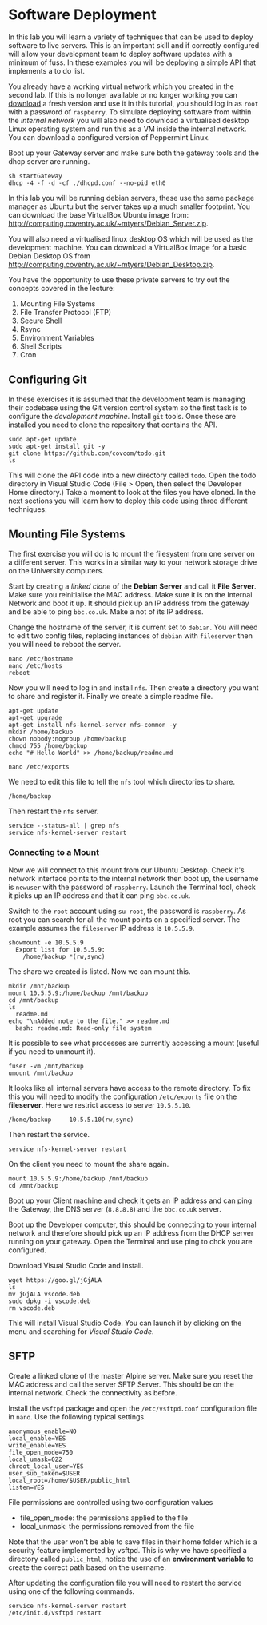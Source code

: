 
# Software Deployment

In this lab you will learn a variety of techniques that can be used to deploy software to live servers. This is an important skill and if correctly configured will allow your development team to deploy software updates with a minimum of fuss. In these examples you will be deploying a simple API that implements a to do list.

You already have a working virtual network which you created in the second lab. If this is no longer available or no longer working you can [download](http://computing.coventry.ac.uk/~mtyers/Servers.zip) a fresh version and use it in this tutorial, you should log in as `root` with a password of `raspberry`. To simulate deploying software from within the _internal network_ you will also need to download a virtualised desktop Linux operating system and run this as a VM inside the internal network. You can download a configured version of Peppermint Linux.

Boot up your Gateway server and make sure both the gateway tools and the dhcp server are running.
```
sh startGateway
dhcp -4 -f -d -cf ./dhcpd.conf --no-pid eth0
```
In this lab you will be running debian servers, these use the same package manager as Ubuntu but the server takes up a much smaller footprint. You can download the base VirtualBox Ubuntu image from: http://computing.coventry.ac.uk/~mtyers/Debian_Server.zip.

You will also need a virtualised linux desktop OS which will be used as the development machine. You can download a VirtualBox image for a basic Debian Desktop OS from http://computing.coventry.ac.uk/~mtyers/Debian_Desktop.zip.

You have the opportunity to use these private servers to try out the concepts covered in the lecture:

1. Mounting File Systems
2. File Transfer Protocol (FTP)
3. Secure Shell
4. Rsync
5. Environment Variables
6. Shell Scripts
7. Cron

## Configuring Git

In these exercises it is assumed that the development team is managing their codebase using the Git version control system so the first task is to configure the _development machine_. Install `git` tools. Once these are installed you need to clone the repository that contains the API.
```
sudo apt-get update
sudo apt-get install git -y
git clone https://github.com/covcom/todo.git
ls
```
This will clone the API code into a new directory called `todo`. Open the todo directory in Visual Studio Code (File > Open, then select the Developer Home directory.) Take a moment to look at the files you have cloned. In the next sections you will learn how to deploy this code using three different techniques:


## Mounting File Systems

The first exercise you will do is to mount the filesystem from one server on a different server. This works in a similar way to your network storage drive on the University computers.

Start by creating a _linked clone_ of the **Debian Server** and call it **File Server**. Make sure you reinitialise the MAC address. Make sure it is on the Internal Network and boot it up. It should pick up an IP address from the gateway and be able to ping `bbc.co.uk`. Make a not of its IP address.

Change the hostname of the server, it is current set to `debian`. You will need to edit two config files, replacing instances of `debian` with `fileserver` then you will need to reboot the server.
```
nano /etc/hostname
nano /etc/hosts
reboot
```
Now you will need to log in and install  `nfs`. Then create a directory you want to share and register it. Finally we create a simple readme file.
```
apt-get update
apt-get upgrade
apt-get install nfs-kernel-server nfs-common -y
mkdir /home/backup
chown nobody:nogroup /home/backup
chmod 755 /home/backup
echo "# Hello World" >> /home/backup/readme.md

nano /etc/exports
```
We need to edit this file to tell the `nfs` tool which directories to share.
```
/home/backup
```
Then restart the `nfs` server.
```
service --status-all | grep nfs
service nfs-kernel-server restart
```

### Connecting to a Mount

Now we will connect to this mount from our Ubuntu Desktop. Check it's network interface points to the internal network then boot up, the username is `newuser` with the password of `raspberry`. Launch the Terminal tool, check it picks up an IP address and that it can ping `bbc.co.uk`.

Switch to the `root` account using `su root`, the password is `raspberry`. As root you can search for all the mount points on a specified server. The example assumes the `fileserver` IP address is `10.5.5.9`.
```
showmount -e 10.5.5.9
  Export list for 10.5.5.9:
    /home/backup *(rw,sync)
```
The share we created is listed. Now we can mount this.
```
mkdir /mnt/backup
mount 10.5.5.9:/home/backup /mnt/backup
cd /mnt/backup
ls
  readme.md
echo "\nAdded note to the file." >> readme.md
  bash: readme.md: Read-only file system
```
It is possible to see what processes are currently accessing a mount (useful if you need to unmount it).
```
fuser -vm /mnt/backup
umount /mnt/backup
```

It looks like all internal servers have access to the remote directory. To fix this you will need to modify the configuration `/etc/exports` file on the **fileserver**. Here we restrict access to server `10.5.5.10`.
```
/home/backup     10.5.5.10(rw,sync)
```
Then restart the service.
```
service nfs-kernel-server restart
```
On the client you need to mount the share again.
```
mount 10.5.5.9:/home/backup /mnt/backup
cd /mnt/backup
```

Boot up your Client machine and check it gets an IP address and can ping the Gateway, the DNS server (`8.8.8.8`) and the `bbc.co.uk` server.

Boot up the Developer computer, this should be connecting to your internal network and therefore should pick up an IP address from the DHCP server running on your gateway. Open the Terminal and use ping to chck you are configured.

Download Visual Studio Code and install.
```
wget https://goo.gl/jGjALA
ls
mv jGjALA vscode.deb
sudo dpkg -i vscode.deb
rm vscode.deb
```
This will install Visual Studio Code. You can launch it by clicking on the menu and searching for _Visual Studio Code_.

## SFTP

Create a linked clone of the master Alpine server. Make sure you reset the MAC address and call the server SFTP Server. This should be on the internal network. Check the connectivity as before.

Install the `vsftpd` package and open the `/etc/vsftpd.conf` configuration file in `nano`. Use the following typical settings.
```
anonymous_enable=NO
local_enable=YES
write_enable=YES
file_open_mode=750
local_umask=022
chroot_local_user=YES
user_sub_token=$USER
local_root=/home/$USER/public_html
listen=YES
```
File permissions are controlled using two configuration values

- file_open_mode: the permissions applied to the file
- local_unmask: the permissions removed from the file

Note that the user won't be able to save files in their home folder which is a security feature implemented by vsftpd. This is why we have specified a directory called `public_html`, notice the use of an **environment variable** to create the correct path based on the username.

After updating the configuration file you will need to restart the service using one of the following commands.
```
service nfs-kernel-server restart
/etc/init.d/vsftpd restart
```